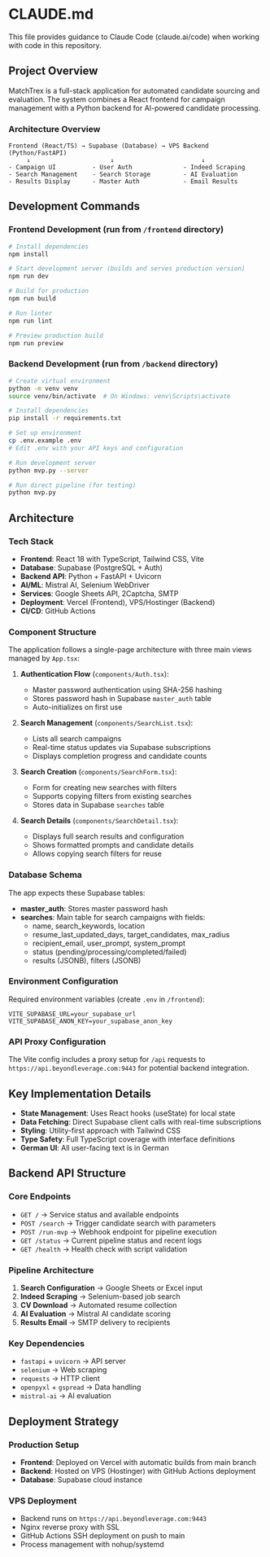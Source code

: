 # CLAUDE.md

This file provides guidance to Claude Code (claude.ai/code) when working with code in this repository.

## Project Overview

MatchTrex is a full-stack application for automated candidate sourcing and evaluation. The system combines a React frontend for campaign management with a Python backend for AI-powered candidate processing.

### Architecture Overview
```
Frontend (React/TS) → Supabase (Database) → VPS Backend (Python/FastAPI)
     ↓                      ↓                        ↓
- Campaign UI          - User Auth              - Indeed Scraping  
- Search Management    - Search Storage         - AI Evaluation
- Results Display      - Master Auth            - Email Results
```

## Development Commands

### Frontend Development (run from `/frontend` directory)

```bash
# Install dependencies
npm install

# Start development server (builds and serves production version)
npm run dev

# Build for production
npm run build

# Run linter
npm run lint

# Preview production build
npm run preview
```

### Backend Development (run from `/backend` directory)

```bash
# Create virtual environment
python -m venv venv
source venv/bin/activate  # On Windows: venv\Scripts\activate

# Install dependencies
pip install -r requirements.txt

# Set up environment
cp .env.example .env
# Edit .env with your API keys and configuration

# Run development server
python mvp.py --server

# Run direct pipeline (for testing)
python mvp.py
```

## Architecture

### Tech Stack
- **Frontend**: React 18 with TypeScript, Tailwind CSS, Vite
- **Database**: Supabase (PostgreSQL + Auth)
- **Backend API**: Python + FastAPI + Uvicorn
- **AI/ML**: Mistral AI, Selenium WebDriver
- **Services**: Google Sheets API, 2Captcha, SMTP
- **Deployment**: Vercel (Frontend), VPS/Hostinger (Backend)
- **CI/CD**: GitHub Actions

### Component Structure

The application follows a single-page architecture with three main views managed by `App.tsx`:

1. **Authentication Flow** (`components/Auth.tsx`):
   - Master password authentication using SHA-256 hashing
   - Stores password hash in Supabase `master_auth` table
   - Auto-initializes on first use

2. **Search Management** (`components/SearchList.tsx`):
   - Lists all search campaigns
   - Real-time status updates via Supabase subscriptions
   - Displays completion progress and candidate counts

3. **Search Creation** (`components/SearchForm.tsx`):
   - Form for creating new searches with filters
   - Supports copying filters from existing searches
   - Stores data in Supabase `searches` table

4. **Search Details** (`components/SearchDetail.tsx`):
   - Displays full search results and configuration
   - Shows formatted prompts and candidate details
   - Allows copying search filters for reuse

### Database Schema

The app expects these Supabase tables:

- **master_auth**: Stores master password hash
- **searches**: Main table for search campaigns with fields:
  - name, search_keywords, location
  - resume_last_updated_days, target_candidates, max_radius
  - recipient_email, user_prompt, system_prompt
  - status (pending/processing/completed/failed)
  - results (JSONB), filters (JSONB)

### Environment Configuration

Required environment variables (create `.env` in `/frontend`):
```
VITE_SUPABASE_URL=your_supabase_url
VITE_SUPABASE_ANON_KEY=your_supabase_anon_key
```

### API Proxy Configuration

The Vite config includes a proxy setup for `/api` requests to `https://api.beyondleverage.com:9443` for potential backend integration.

## Key Implementation Details

- **State Management**: Uses React hooks (useState) for local state
- **Data Fetching**: Direct Supabase client calls with real-time subscriptions
- **Styling**: Utility-first approach with Tailwind CSS
- **Type Safety**: Full TypeScript coverage with interface definitions
- **German UI**: All user-facing text is in German

## Backend API Structure

### Core Endpoints
- `GET /` → Service status and available endpoints
- `POST /search` → Trigger candidate search with parameters
- `POST /run-mvp` → Webhook endpoint for pipeline execution
- `GET /status` → Current pipeline status and recent logs
- `GET /health` → Health check with script validation

### Pipeline Architecture
1. **Search Configuration** → Google Sheets or Excel input
2. **Indeed Scraping** → Selenium-based job search
3. **CV Download** → Automated resume collection
4. **AI Evaluation** → Mistral AI candidate scoring
5. **Results Email** → SMTP delivery to recipients

### Key Dependencies
- `fastapi` + `uvicorn` → API server
- `selenium` → Web scraping
- `requests` → HTTP client
- `openpyxl` + `gspread` → Data handling
- `mistral-ai` → AI evaluation

## Deployment Strategy

### Production Setup
- **Frontend**: Deployed on Vercel with automatic builds from main branch
- **Backend**: Hosted on VPS (Hostinger) with GitHub Actions deployment
- **Database**: Supabase cloud instance

### VPS Deployment
- Backend runs on `https://api.beyondleverage.com:9443`
- Nginx reverse proxy with SSL
- GitHub Actions SSH deployment on push to main
- Process management with nohup/systemd